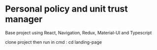 # Personal policy and unit trust manager
Base project using React, Navigation, Redux, Material-UI and Typescript

clone project then run in cmd : 
cd landing-page
